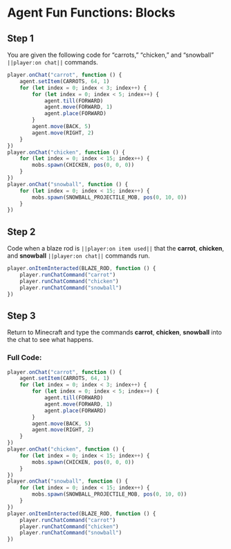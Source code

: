 ﻿# Agent Fun Functions: Blocks

## Step 1
You are given the following code for “carrots,” “chicken,” and “snowball” ``||player:on chat||`` commands.

```javascript
player.onChat("carrot", function () {
    agent.setItem(CARROTS, 64, 1)
    for (let index = 0; index < 3; index++) {
        for (let index = 0; index < 5; index++) {
            agent.till(FORWARD)
            agent.move(FORWARD, 1)
            agent.place(FORWARD)
        }
        agent.move(BACK, 5)
        agent.move(RIGHT, 2)
    }
})
player.onChat("chicken", function () {
    for (let index = 0; index < 15; index++) {
        mobs.spawn(CHICKEN, pos(0, 0, 0))
    }
})
player.onChat("snowball", function () {
    for (let index = 0; index < 15; index++) {
        mobs.spawn(SNOWBALL_PROJECTILE_MOB, pos(0, 10, 0))
    }
})
```

## Step 2
Code when a blaze rod is ``||player:on item used||`` that the **carrot**, **chicken**, and **snowball** ``||player:on chat||`` commands run. 

```javascript
player.onItemInteracted(BLAZE_ROD, function () {
    player.runChatCommand("carrot")
    player.runChatCommand("chicken")
    player.runChatCommand("snowball")
})
```

## Step 3
Return to Minecraft and type the commands **carrot**, **chicken**, **snowball** into the chat to see what happens.

### Full Code: 

```javascript
player.onChat("carrot", function () {
    agent.setItem(CARROTS, 64, 1)
    for (let index = 0; index < 3; index++) {
        for (let index = 0; index < 5; index++) {
            agent.till(FORWARD)
            agent.move(FORWARD, 1)
            agent.place(FORWARD)
        }
        agent.move(BACK, 5)
        agent.move(RIGHT, 2)
    }
})
player.onChat("chicken", function () {
    for (let index = 0; index < 15; index++) {
        mobs.spawn(CHICKEN, pos(0, 0, 0))
    }
})
player.onChat("snowball", function () {
    for (let index = 0; index < 15; index++) {
        mobs.spawn(SNOWBALL_PROJECTILE_MOB, pos(0, 10, 0))
    }
})
player.onItemInteracted(BLAZE_ROD, function () {
    player.runChatCommand("carrot")
    player.runChatCommand("chicken")
    player.runChatCommand("snowball")
})
```

